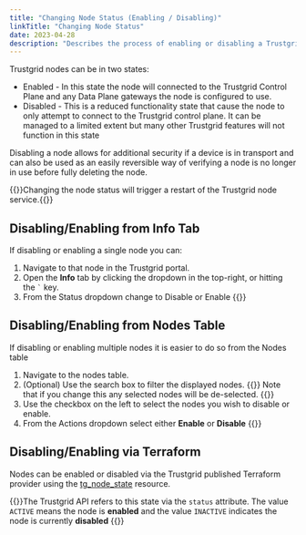 ```yaml
---
title: "Changing Node Status (Enabling / Disabling)"
linkTitle: "Changing Node Status"
date: 2023-04-28
description: "Describes the process of enabling or disabling a Trustgrid node and the impacts of such a change"
---
```


Trustgrid nodes can be in two states:
* Enabled - In this state the node will connected to the Trustgrid Control Plane and any Data Plane gateways the node is configured to use.
* Disabled - This is a reduced functionality state that cause the node to only attempt to connect to the Trustgrid control plane. It can be managed to a limited extent but many other Trustgrid features will not function in this state

Disabling a node allows for additional security if a device is in transport and can also be used as an easily reversible way of verifying a node is no longer in use before fully deleting the node. 

{{<alert color="warning">}}Changing the node status will trigger a restart of the Trustgrid node service.{{</alert>}}

## Disabling/Enabling from Info Tab
If disabling or enabling a single node you can:
1. Navigate to that node in the Trustgrid portal.
1. Open the **Info** tab by clicking the dropdown in the top-right, or hitting the `` ` `` key.
1. From the Status dropdown change to Disable or Enable {{<tgimg src="info-tab-status.png" width="70%" caption="Info tab with Status dropdown">}}

## Disabling/Enabling from Nodes Table
If disabling or enabling multiple nodes it is easier to do so from the Nodes table

1. Navigate to the nodes table.
1. (Optional) Use the search box to filter the displayed nodes. {{<alert color="warning">}} Note that if you change this any selected nodes will be de-selected. {{</alert>}}
1. Use the checkbox on the left to select the nodes you wish to disable or enable.
1. From the Actions dropdown select either **Enable** or **Disable** {{<tgimg src="nodes-table-status.png" width="60%" caption="Status actions on Nodes table">}}

## Disabling/Enabling via Terraform
Nodes can be enabled or disabled via the Trustgrid published Terraform provider using the <a href="https://registry.terraform.io/providers/trustgrid/tg/latest/docs/resources/node_state/" target="_blank">tg_node_state</a> resource.

{{<alert color="info">}}The Trustgrid API refers to this state via the `status` attribute.  The value `ACTIVE` means the node is **enabled** and the value `INACTIVE` indicates the node is currently **disabled** {{</alert>}}
